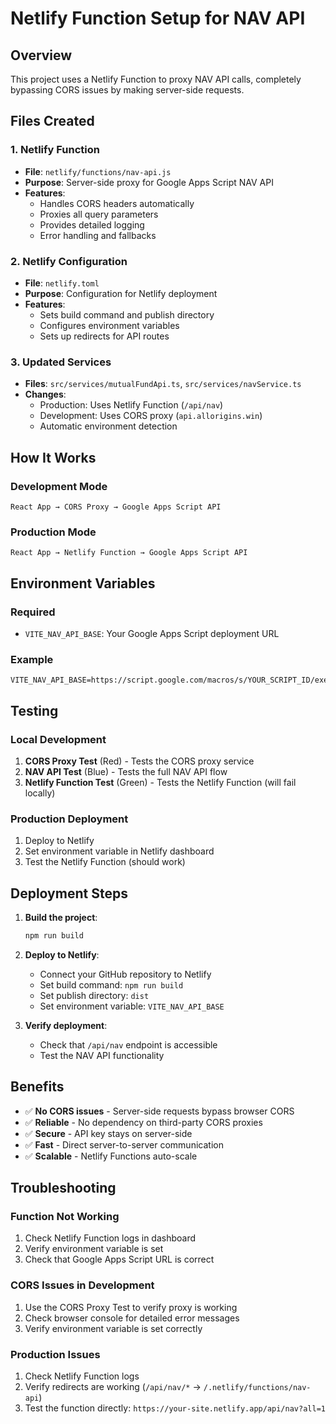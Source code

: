 # Netlify Function Setup for NAV API

## Overview
This project uses a Netlify Function to proxy NAV API calls, completely bypassing CORS issues by making server-side requests.

## Files Created

### 1. Netlify Function
- **File**: `netlify/functions/nav-api.js`
- **Purpose**: Server-side proxy for Google Apps Script NAV API
- **Features**:
  - Handles CORS headers automatically
  - Proxies all query parameters
  - Provides detailed logging
  - Error handling and fallbacks

### 2. Netlify Configuration
- **File**: `netlify.toml`
- **Purpose**: Configuration for Netlify deployment
- **Features**:
  - Sets build command and publish directory
  - Configures environment variables
  - Sets up redirects for API routes

### 3. Updated Services
- **Files**: `src/services/mutualFundApi.ts`, `src/services/navService.ts`
- **Changes**:
  - Production: Uses Netlify Function (`/api/nav`)
  - Development: Uses CORS proxy (`api.allorigins.win`)
  - Automatic environment detection

## How It Works

### Development Mode
```
React App → CORS Proxy → Google Apps Script API
```

### Production Mode
```
React App → Netlify Function → Google Apps Script API
```

## Environment Variables

### Required
- `VITE_NAV_API_BASE`: Your Google Apps Script deployment URL

### Example
```env
VITE_NAV_API_BASE=https://script.google.com/macros/s/YOUR_SCRIPT_ID/exec
```

## Testing

### Local Development
1. **CORS Proxy Test** (Red) - Tests the CORS proxy service
2. **NAV API Test** (Blue) - Tests the full NAV API flow
3. **Netlify Function Test** (Green) - Tests the Netlify Function (will fail locally)

### Production Deployment
1. Deploy to Netlify
2. Set environment variable in Netlify dashboard
3. Test the Netlify Function (should work)

## Deployment Steps

1. **Build the project**:
   ```bash
   npm run build
   ```

2. **Deploy to Netlify**:
   - Connect your GitHub repository to Netlify
   - Set build command: `npm run build`
   - Set publish directory: `dist`
   - Set environment variable: `VITE_NAV_API_BASE`

3. **Verify deployment**:
   - Check that `/api/nav` endpoint is accessible
   - Test the NAV API functionality

## Benefits

- ✅ **No CORS issues** - Server-side requests bypass browser CORS
- ✅ **Reliable** - No dependency on third-party CORS proxies
- ✅ **Secure** - API key stays on server-side
- ✅ **Fast** - Direct server-to-server communication
- ✅ **Scalable** - Netlify Functions auto-scale

## Troubleshooting

### Function Not Working
1. Check Netlify Function logs in dashboard
2. Verify environment variable is set
3. Check that Google Apps Script URL is correct

### CORS Issues in Development
1. Use the CORS Proxy Test to verify proxy is working
2. Check browser console for detailed error messages
3. Verify environment variable is set correctly

### Production Issues
1. Check Netlify Function logs
2. Verify redirects are working (`/api/nav/*` → `/.netlify/functions/nav-api`)
3. Test the function directly: `https://your-site.netlify.app/api/nav?all=1`
